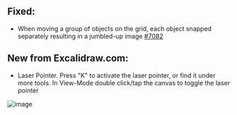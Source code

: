 ## Fixed:
- When moving a group of objects on the grid, each object snapped separately resulting in a jumbled-up image [#7082](https://github.com/excalidraw/excalidraw/issues/7082)

## New from Excalidraw.com:
- Laser Pointer. Press "K" to activate the laser pointer, or find it under more tools. In View-Mode double click/tap the canvas to toggle the laser pointer

![image](https://github.com/zsviczian/obsidian-excalidraw-plugin/assets/14358394/d3fc079d-9428-4a93-9a9b-1947ce9b6b57)
